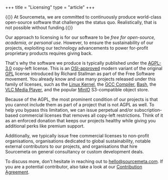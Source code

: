 +++
title = "Licensing"
type = "article"
+++

{{<lead>}} At Sourcemeta, we are committed to continuously produce world-class
open-source software that challenges the status quo. Realistically, that is not
possible without funding.{{</lead>}}

Our approach to licensing is for our software to be *free for open-source,
academia, or personal use*. However, to ensure the sustainability of our
projects, exploiting our technology advancements to power for-profit
proprietary products requires giving back.

That's why the software we produce is typically published under the
[AGPL-3.0](https://www.gnu.org/licenses/agpl-3.0.en.html) copy-left license.
This is an [OSI-approved](https://opensource.org/license/agpl-v3) modern
variant of the original
[GPL](https://en.wikipedia.org/wiki/GNU_General_Public_License#Version_3)
license introduced by Richard Stallman as part of the Free Software movement.
You already know and use many projects released under this family of licenses,
such as the [Linux
Kernel](https://www.kernel.org/doc/html/latest/process/license-rules.html), the
[GCC Compiler](https://gcc.gnu.org/onlinedocs/libstdc++/manual/license.html),
[Bash](https://www.gnu.org/software/bash/), the [VLC Media
Player](https://www.videolan.org/legal.html), and the popular
[MinIO](https://min.io) S3-compatible object store.

Because of the AGPL, the most prominent condition of our projects is that you
cannot include them as part of a project that is not AGPL as well. To help you
bypass this limitation, we can issue perpetual and/or subscription-based
commercial licenses that removes all copy-left restrictions. Think of it as an
enforced donation that keeps our projects healthy while giving you additional
perks like premium support.

Additionally, we typically issue free commercial licenses to non-profit
organisations, organisations dedicated to global sustainability, notable
external contributors to our projects, and organisations that hire Sourcemeta
on general consultancy or custom development deals.

To discuss more, don't hesitate in reaching out to hello@sourcemeta.com. If you
are a potential contributor, also take a look at our [Contribution
Agreement](https://github.com/sourcemeta/.github/blob/main/CONTRIBUTING.md).
